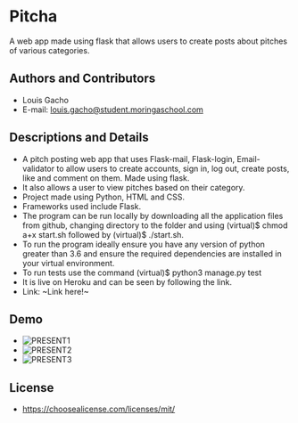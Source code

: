 # Pitcha
A web app made using flask that allows users to create posts about pitches of various categories.  
## Authors and Contributors
- Louis Gacho  
- E-mail: louis.gacho@student.moringaschool.com  
## Descriptions and Details
- A pitch posting web app that uses Flask-mail, Flask-login, Email-validator to allow users to create accounts, sign in, log out, create posts, like and comment on them. Made using flask.   
- It also allows a user to view pitches based on their category.    
- Project made using Python, HTML and CSS.    
- Frameworks used include Flask.   
- The program can be run locally by downloading all the application files from github, changing directory to the folder and using (virtual)$ chmod a+x start.sh followed by (virtual)$ ./start.sh.     
- To run the program ideally ensure you have any version of python greater than 3.6 and ensure the required dependencies are installed in your virtual environment.   
- To run tests use the command (virtual)$ python3 manage.py test   
- It is live on Heroku and can be seen by following the link.    
- Link: ~Link here!~  
## Demo
- ![PRESENT1](https://user-images.githubusercontent.com/86976233/134023963-f6e1554a-1142-484e-b601-c869102ab1bc.png)  
- ![PRESENT2](https://user-images.githubusercontent.com/86976233/134023988-f7b39d4b-8726-46a0-a454-fb8f01858529.png)  
- ![PRESENT3](https://user-images.githubusercontent.com/86976233/134023998-60ddfc26-7055-4173-a583-b93948669de0.png)  



## License
- https://choosealicense.com/licenses/mit/


